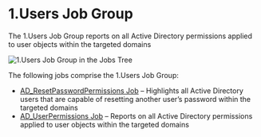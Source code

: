 # 1.Users Job Group

The 1.Users Job Group reports on all Active Directory permissions applied to user objects within the
targeted domains

![1.Users Job Group in the Jobs Tree](/img/versioned_docs/accessanalyzer_11.6/accessanalyzer/admin/hostmanagement/jobstree.webp)

The following jobs comprise the 1.Users Job Group:

- [AD_ResetPasswordPermissions Job](/docs/accessanalyzer/11.6/solutions/activedirectorypermissionsanalyzer/users/ad_resetpasswordpermissions.md)
  – Highlights all Active Directory users that are capable of resetting another user’s password
  within the targeted domains
- [AD_UserPermissions Job](/docs/accessanalyzer/11.6/solutions/activedirectorypermissionsanalyzer/users/ad_userpermissions.md)
  – Reports on all Active Directory permissions applied to user objects within the targeted domains
